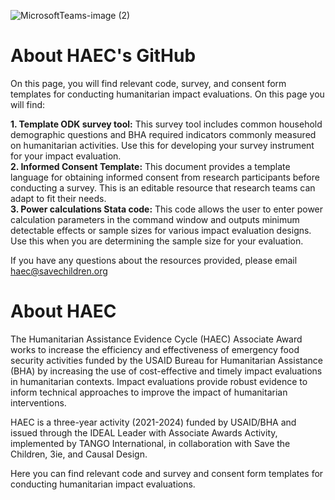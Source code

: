 
![MicrosoftTeams-image (2)](https://github.com/HAEC-IEs/HAEC-Resources/assets/126516382/b4ed8af4-8ec2-4a7d-8d67-cfd87801cf81)

# About HAEC's GitHub

On this page, you will find relevant code, survey, and consent form templates for conducting humanitarian impact evaluations. On this page you will find: 

  **1. Template ODK survey tool:** This survey tool includes common household demographic questions and BHA required indicators commonly measured on humanitarian activities. Use this for developing your survey instrument for your impact evaluation. <br>
  **2. Informed Consent Template:** This document provides a template language for obtaining informed consent from research participants before conducting a survey. This is an editable resource that research teams can adapt to fit their needs. <br>
  **3. Power calculations Stata code:** This code allows the user to enter power calculation parameters in the command window and outputs minimum detectable effects or sample sizes for various impact evaluation designs. Use this when you are determining the sample size for your evaluation. <br>

If you have any questions about the resources provided, please email haec@savechildren.org

# About HAEC

The Humanitarian Assistance Evidence Cycle (HAEC) Associate Award works to increase the efficiency and effectiveness of emergency food security activities funded by the USAID Bureau for Humanitarian Assistance (BHA) by increasing the use of cost-effective and timely impact evaluations in humanitarian contexts. Impact evaluations provide robust evidence to inform technical approaches to improve the impact of humanitarian interventions.

HAEC is a three-year activity (2021-2024) funded by USAID/BHA and issued through the IDEAL Leader with Associate Awards Activity, implemented by TANGO International, in collaboration with Save the Children, 3ie, and Causal Design. 

Here you can find relevant code and survey and consent form templates for conducting humanitarian impact evaluations.
